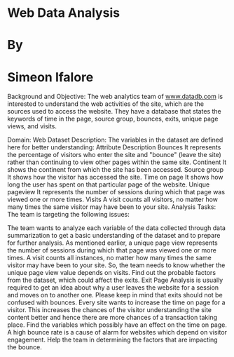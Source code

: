 # Web Data Analysis
# By
# Simeon Ifalore
Background and Objective:
The web analytics team of www.datadb.com is interested to understand the web activities of the site, which are the sources used to access the website. They have a database that states the keywords of time in the page, source group, bounces, exits, unique page views, and visits.

Domain: Web
Dataset Description:
The variables in the dataset are defined here for better understanding:
Attribute	Description
Bounces	It represents the percentage of visitors who enter the site and "bounce" (leave the site) rather than continuing to view other pages within the same site.
Continent	It shows the continent from which the site has been accessed.
Source group	It shows how the visitor has accessed the site.
Time on page	It shows how long the user has spent on that particular page of the website.
Unique pageview 	It represents the number of sessions during which that page was viewed one or more times.
Visits	A visit counts all visitors, no matter how many times the same visitor may have been to your site.
Analysis Tasks:
The team is targeting the following issues:

The team wants to analyze each variable of the data collected through data summarization to get a basic understanding of the dataset and to prepare for further analysis.
As mentioned earlier, a unique page view represents the number of sessions during which that page was viewed one or more times. A visit counts all instances, no matter how many times the same visitor may have been to your site. So, the team needs to know whether the unique page view value depends on visits.
Find out the probable factors from the dataset, which could affect the exits. Exit Page Analysis is usually required to get an idea about why a user leaves the website for a session and moves on to another one. Please keep in mind that exits should not be confused with bounces.
Every site wants to increase the time on page for a visitor. This increases the chances of the visitor understanding the site content better and hence there are more chances of a transaction taking place. Find the variables which possibly have an effect on the time on page.
A high bounce rate is a cause of alarm for websites which depend on visitor engagement. Help the team in determining the factors that are impacting the bounce.

